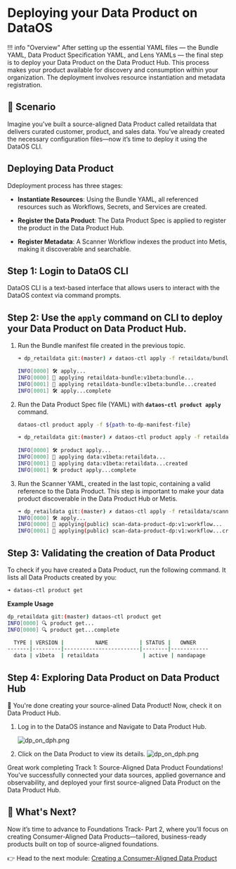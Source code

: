 # Deploying your Data Product on DataOS

!!! info "Overview"
    After setting up the essential YAML files — the Bundle YAML, Data Product Specification YAML, and Lens YAMLs — the final step is to deploy your Data Product on the Data Product Hub. This process makes your product available for discovery and consumption within your organization. The deployment involves resource instantiation and metadata registration.

## 📘 Scenario

Imagine you've built a source-aligned Data Product called retaildata that delivers curated customer, product, and sales data. You’ve already created the necessary configuration files—now it’s time to deploy it using the DataOS CLI.

## Deploying Data Product

Ddeployment process has three stages:

- **Instantiate Resources**: Using the Bundle YAML, all referenced resources such as Workflows, Secrets, and Services are created.

- **Register the Data Product**: The Data Product Spec is applied to register the product in the Data Product Hub.

- **Register Metadata**: A Scanner Workflow indexes the product into Metis, making it discoverable and searchable.

## Step 1: Login to DataOS CLI

DataOS CLI is a text-based interface that allows users to interact with the DataOS context via command prompts.

## Step 2: Use the `apply` command on CLI to deploy your Data Product on Data Product Hub.

1. Run the Bundle manifest file created in the previous topic.
    
    ```bash
    ➜ dp_retaildata git:(master) ✗ dataos-ctl apply -f retaildata/bundle/bundle.yml 
    
    INFO[0000] 🛠 apply...                                   
    INFO[0000] 🔧 applying retaildata-bundle:v1beta:bundle... 
    INFO[0001] 🔧 applying retaildata-bundle:v1beta:bundle...created 
    INFO[0001] 🛠 apply...complete 
    ```
    
2. Run the Data Product Spec file (YAML) with **`dataos-ctl product apply`** command.
    
    ```bash
    dataos-ctl product apply -f ${path-to-dp-manifest-file}
    ```
    
    ```bash
    ➜ dp_retaildata git:(master) ✗ dataos-ctl product apply -f retaildata/data_product_spec.yml
     
    INFO[0000] 🛠 product apply...                           
    INFO[0000] 🔧 applying data:v1beta:retaildata...          
    INFO[0001] 🔧 applying data:v1beta:retaildata...created   
    INFO[0001] 🛠 product apply...complete 
    ```
    
3. Run the Scanner YAML, created in the last topic, containing a valid reference to the Data Product. This step is important to make your data  product discoverable in the Data Product Hub or Metis.
    
    ```bash
    ➜ dp_retaildata git:(master) ✗ dataos-ctl apply -f retaildata/scanner.yml 
    INFO[0000] 🛠 apply...                                   
    INFO[0000] 🔧 applying(public) scan-data-product-dp:v1:workflow... 
    INFO[0001] 🔧 applying(public) scan-data-product-dp:v1:workflow...created
    ```
    

## Step 3: Validating the creation of Data Product

To check if you have created a Data Product, run the following command. It lists all Data Products created by you:

```bash
➜ dataos-ctl product get
```

**Example Usage**

```bash
dp_retaildata git:(master) dataos-ctl product get
INFO[0000] 🔍 product get...                             
INFO[0000] 🔍 product get...complete                     

  TYPE | VERSION |          NAME          | STATUS |   OWNER    
-------|---------|------------------------|--------|------------
  data | v1beta  | retaildata              | active | nandapage  
```

## Step 4: Exploring Data Product on Data Product Hub

🎯 You're done creating your source-alined Data Product! Now, check it on Data Product Hub.

1. Log in to the DataOS instance and Navigate to Data Product Hub.
    
    ![dp_on_dph.png](/learn/dp_developer_learn_track/deploy_dp_cli/retaildata.png)
    
2. Click on the Data Product to view its details.
    ![dp_on_dph.png](/learn/dp_developer_learn_track/deploy_dp_cli/retaildata_details.png)

<aside class="callout">
Great work completing Track 1: Source-Aligned Data Product Foundations! You've successfully connected your data sources, applied governance and observability, and deployed your first source-aligned Data Product on the Data Product Hub.

</aside>

## 🎯 What's Next?
Now it’s time to advance to Foundations Track- Part 2, where you’ll focus on creating Consumer-Aligned Data Products—tailored, business-ready products built on top of source-aligned foundations.

👉 Head to the next module: [Creating a Consumer-Aligned Data Product](/learn/dp_foundations2_learn_track/)